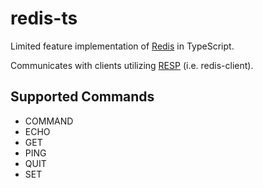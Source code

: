 # redis-ts

Limited feature implementation of [Redis](https://redis.io/) in TypeScript.

Communicates with clients utilizing [RESP](https://redis.io/topics/protocol) (i.e. redis-client).

## Supported Commands

* COMMAND
* ECHO
* GET
* PING
* QUIT
* SET
